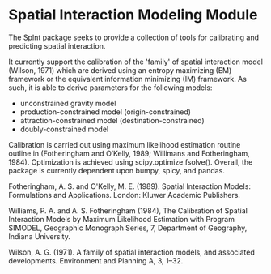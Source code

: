 **Sp**atial **Int**eraction Modeling Module
===========================================

The SpInt package seeks to provide a collection of tools for
calibrating and predicting spatial interaction.

It currently support the calibration of the 'family' of spatial interaction model (Wilson, 1971) which are derived using an entropy maximizing (EM) framework or the equivalent information minimizing (IM) framework. As such, it is able to derive parameters for the following models:

- unconstrained gravity model
- production-constrained model (origin-constrained)
- attraction-constrained model (destination-constrained)
- doubly-constrained model


Calibration is carried out using maximum likelihood estimation routine outline in (Fotheringham and O’Kelly, 1989; Willimans and Fotheringham, 1984). Optimization is achieved using scipy.optimize.fsolve(). Overall, the package is currently dependent upon bumpy, spicy, and pandas.

Fotheringham, A. S. and O'Kelly, M. E. (1989). Spatial Interaction Models: Formulations and Applications. London: Kluwer Academic Publishers.

Williams, P. A. and A. S. Fotheringham (1984), The Calibration of Spatial Interaction
Models by Maximum Likelihood Estimation with Program SIMODEL, Geographic Monograph
Series, 7, Department of Geography, Indiana University.

Wilson, A. G. (1971). A family of spatial interaction models, and associated developments. Environment and
Planning A, 3, 1–32.